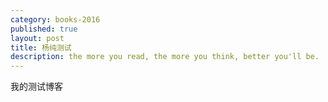 ```yaml
---
category: books-2016
published: true
layout: post
title: 杨纯测试
description: the more you read, the more you think, better you'll be.
---
```



我的测试博客
